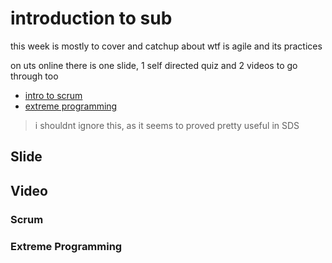 # introduction to sub

this week is mostly to cover and catchup about wtf is agile and its practices

on uts online there is one slide, 1 self directed quiz and 2 videos to go through too

- [intro to scrum](https://youtu.be/XU0llRltyFM)
- [extreme programming](https://youtu.be/kFM2Vcu-BRo)

> i shouldnt ignore this, as it seems to proved pretty useful in SDS

## Slide


## Video

### Scrum

### Extreme Programming